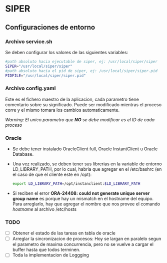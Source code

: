 # SIPER

## Configuraciones de entorno

### Archivo service.sh

Se deben configurar los valores de las siguientes variables:

```bash
#path absoluto hacia ejecutable de siper, ej: /usr/local/siper/siper
SIPER="/usr/local/siper/siper"
#path absoluto hacia el pid de siper, ej: /usr/local/siper/siper.pid
PIDFILE="/usr/local/siper/siper.pid"
```

### Archivo config.yaml

Este es el fichero maestro de la aplicacion, cada parametro tiene comentario sobre su significado.
Puede ser modificado mientras el proceso corre y el mismo tomara los cambios automaticamente.

_Warning: El unico parametro que **NO** se debe modificar es el ID de cada proceso_

### Oracle

- Se debe tener instalado OracleClient full, Oracle InstantClient u Oracle Database.
- Una vez realizado, se deben tener sus librerias en la variable de entorno LD_LIBRARY_PATH, por lo cual, habria que agregar en el /etc/bashrc (en el caso de que el cliente este en /opt):

  ```bash
  export LD_LIBRARY_PATH=/opt/instanclient:$LD_LIBRARY_PATH
  ```

- Si reciben el error **ORA-24408: could not generate unique server group name** es porque hay un mismatch en el hostname del equipo. Para arreglarlo, hay que agregar el nombre que nos provee el comando _hostname_ al archivo /etc/hosts

### TODO

- [ ] Obtener el estado de las tareas en tabla de oracle
- [ ] Arreglar la sincronizacion de procesos: Hoy se largan en paralelo segun el parametro de maxima concurrencia, pero no se vuelve a cargar el buffer hasta que todos terminen.
- [ ] Toda la implementacion de Loggging
